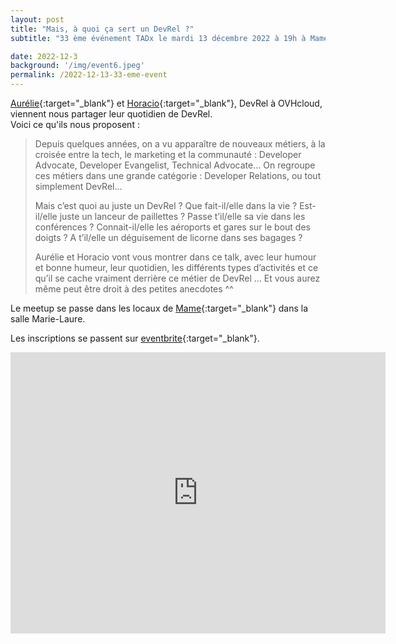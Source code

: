 ```yaml
---
layout: post
title: "Mais, à quoi ça sert un DevRel ?"
subtitle: "33 ème événement TADx le mardi 13 décembre 2022 à 19h à Mame (Tours, 37)"

date: 2022-12-3
background: '/img/event6.jpeg'
permalink: /2022-12-13-33-eme-event
---
```

[Aurélie](https://twitter.com/aurelievache){:target="_blank"} et [Horacio](https://twitter.com/LostInBrittany){:target="_blank"}, DevRel à OVHcloud, viennent nous partager leur quotidien de DevRel.  
Voici ce qu'ils nous proposent :

>Depuis quelques années, on a vu apparaître de nouveaux métiers, à la croisée entre la tech, le marketing et la communauté : Developer Advocate, Developer Evangelist, Technical Advocate… On regroupe ces métiers dans une grande catégorie : Developer Relations, ou tout simplement DevRel…
>
>Mais c’est quoi au juste un DevRel ?
>Que fait-il/elle dans la vie ?
>Est-il/elle juste un lanceur de paillettes ?
>Passe t’il/elle sa vie dans les conférences ?
>Connait-il/elle les aéroports et gares sur le bout des doigts ?
>A t’il/elle un déguisement de licorne dans ses bagages ?
>
>Aurélie et Horacio vont vous montrer dans ce talk, avec leur humour et bonne humeur, leur quotidien, les différents types d’activités et ce qu’il se cache vraiment derrière ce métier de DevRel … Et vous aurez même peut être droit à des petites anecdotes ^^

Le meetup se passe dans les locaux de [Mame](https://mame-tours.com/){:target="_blank"} dans la salle Marie-Laure.


Les inscriptions se passent sur [eventbrite](https://www.eventbrite.fr/e/480120412077){:target="_blank"}.

<iframe src="https://www.google.com/maps/embed?pb=!1m14!1m8!1m3!1d5401.937664338934!2d0.668619!3d47.393041!3m2!1i1024!2i768!4f13.1!3m3!1m2!1s0x0%3A0xf59dd58d55f79b77!2sMAME!5e0!3m2!1sfr!2sfr!4v1572774528763!5m2!1sfr!2sfr" width="600" height="450" frameborder="0" style="border:0;" allowfullscreen=""></iframe>
